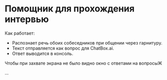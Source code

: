 # Помощник для прохождения интервью

Как работает:

* Распознает речь обоих собеседников при общении через гарнитуру.
* Текст отправляется как вопрос для ChatBox.ai.
* Ответ выводится в консоль.

Чтобы при захвате экрана не было видно окно с ответами на вопросыЖ

...

